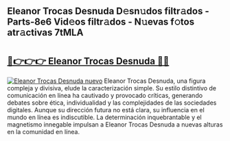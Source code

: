 ## Eleanor Trocas Desnuda D𝚎sn𝚞dos filtr𝚊dos - Parts-8e6 Vid𝚎os filtr𝚊dos - N𝚞evas f𝚘tos atr𝚊ctivas 7tMLA

# <h2><a href="http://mb9ggiz.tromn.icu/?c=Eleanor+Trocas+Desnuda">🔗👉👉👉 Eleanor Trocas Desnuda 🔗🔗</a></h2>

[![Eleanor Trocas Desnuda nuevo](https://i.imgur.com/pEAQMta.gif)](http://mb9ggiz.tromn.icu/?c=Eleanor+Trocas+Desnuda)
Eleanor Trocas Desnuda, una figura compleja y divisiva, elude la caracterización simple. Su estilo distintivo de comunicación en línea ha cautivado y provocado críticas, generando debates sobre ética, individualidad y las complejidades de las sociedades digitales. Aunque su dirección futura no está clara, su influencia en el mundo en línea es indiscutible. La determinación inquebrantable y el magnetismo innegable impulsan a Eleanor Trocas Desnuda a nuevas alturas en la comunidad en línea.
